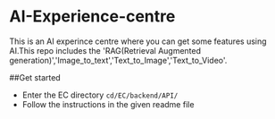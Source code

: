 ﻿# AI-Experience-centre
This is an AI experince centre where you can get some features using AI.This repo includes the 'RAG(Retrieval Augmented generation)','Image_to_text','Text_to_Image','Text_to_Video'.

##Get started

- Enter the EC directory `cd/EC/backend/API/`
- Follow the instructions in the given readme file
